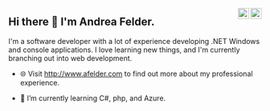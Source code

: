<a href="https://twitter.com/AndreaLFelder" target="_blank" rel="nofollow"><img align="right" alt="Andrea's Twitter" width="22px" src="https://cdn.jsdelivr.net/npm/simple-icons@v3/icons/twitter.svg" /></a><a href="https://www.linkedin.com/in/andreafelder" target="_blank" rel="nofollow"><img align="right" alt="Andrea's LinkedIn" width="22px" src="https://cdn.jsdelivr.net/npm/simple-icons@v3/icons/linkedin.svg" /></a>

## Hi there 👋 I'm Andrea Felder. 

I'm a software developer with a lot of experience developing .NET Windows and console applications. I love learning new things, and I'm currently branching out into web development.

<!--
**aggiemav/aggiemav** is a ✨ _special_ ✨ repository because its `README.md` (this file) appears on your GitHub profile.

Here are some ideas to get you started:

- 🔭 I’m currently working on ...
- 🌱 I’m currently learning ...
- 👯 I’m looking to collaborate on ...
- 🤔 I’m looking for help with ...
- 💬 Ask me about ...
- 📫 How to reach me: ...
- 😄 Pronouns: ...
- ⚡ Fun fact: ...
-->

- :globe_with_meridians: Visit http://www.afelder.com to find out more about my professional experience.

- 🌱 I’m currently learning C#, php, and Azure.
